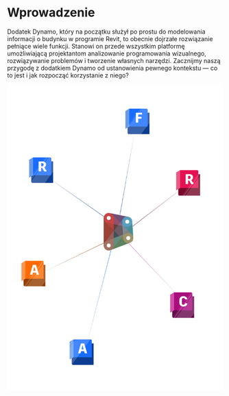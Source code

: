 # Wprowadzenie

Dodatek Dynamo, który na początku służył po prostu do modelowania informacji o budynku w programie Revit, to obecnie dojrzałe rozwiązanie pełniące wiele funkcji. Stanowi on przede wszystkim platformę umożliwiającą projektantom analizowanie programowania wizualnego, rozwiązywanie problemów i tworzenie własnych narzędzi. Zacznijmy naszą przygodę z dodatkiem Dynamo od ustanowienia pewnego kontekstu — co to jest i jak rozpocząć korzystanie z niego?

![Dynamo Ecosystem](<./images/intro dynamo cover.jpg>)
